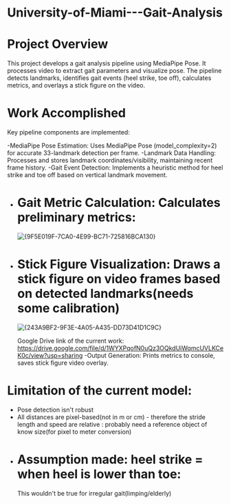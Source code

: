# University-of-Miami---Gait-Analysis

# Project Overview
This project develops a gait analysis pipeline using MediaPipe Pose. It processes video to extract gait parameters and visualize pose. The pipeline detects landmarks, identifies gait events (heel strike, toe off), calculates metrics, and overlays a stick figure on the video.

# Work Accomplished
Key pipeline components are implemented:
  
  -MediaPipe Pose Estimation: Uses MediaPipe Pose (model_complexity=2) for accurate 33-landmark detection per frame.
  -Landmark Data Handling: Processes and stores landmark coordinates/visibility, maintaining recent frame history.
  -Gait Event Detection: Implements a heuristic method for heel strike and toe off based on vertical landmark movement.
  - # Gait Metric Calculation: Calculates preliminary metrics: 
    ![{9F5E019F-7CA0-4E99-BC71-725816BCA130}](https://github.com/user-attachments/assets/63afd08e-cb67-4394-9835-b6129283bcc4)
  - # Stick Figure Visualization: Draws a stick figure on video frames based on detected landmarks(needs some calibration)
    ![{243A9BF2-9F3E-4A05-A435-DD73D41D1C9C}](https://github.com/user-attachments/assets/fab0640a-d6b9-422b-9519-ddb9692e2aed)
    
    Google Drive link of the current work: https://drive.google.com/file/d/1WYXPqofN0uQz3OQkdUiWqmcUVLKCeK0c/view?usp=sharing
  -Output Generation: Prints metrics to console, saves stick figure video overlay.

# Limitation of the current model:
  - Pose detection isn't robust
  - All distances are pixel-based(not in m or cm) - therefore the stride length and speed are        relative : probably need a reference object of know size(for pixel to meter conversion)
  - # Assumption made: heel strike = when heel is lower than toe:
    This wouldn't be true for irregular gait(limping/elderly)
    
